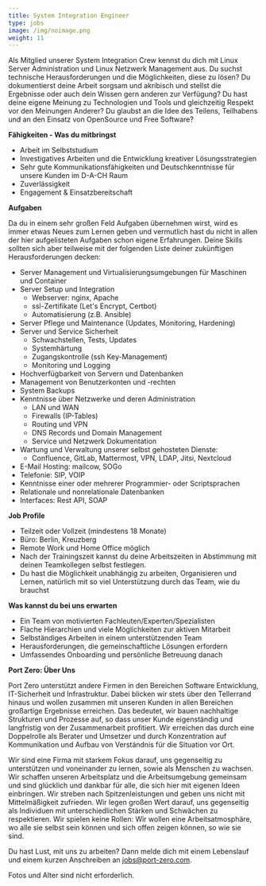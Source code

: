 ```yaml
---
title: System Integration Engineer
type: jobs
image: /img/noimage.png
weight: 11
---
```



Als Mitglied unserer System Integration Crew kennst du dich mit Linux Server Administration und
Linux Netzwerk Management aus. Du suchst technische Herausforderungen und die Möglichkeiten, diese
zu lösen? Du dokumentierst deine Arbeit sorgsam und akribisch und stellst die Ergebnisse oder auch
dein Wissen gern anderen zur Verfügung? Du hast deine eigene Meinung zu Technologien und Tools und
gleichzeitig Respekt vor den Meinungen Anderer? Du glaubst an die Idee des Teilens, Teilhabens und
an den Einsatz von OpenSource und Free Software?


**Fähigkeiten - Was du mitbringst**

* Arbeit im Selbststudium
* Investigatives Arbeiten und die Entwicklung kreativer Lösungsstrategien
* Sehr gute Kommunikationsfähigkeiten und Deutschkenntnisse für unsere Kunden im D-A-CH Raum
* Zuverlässigkeit
* Engagement & Einsatzbereitschaft


**Aufgaben**

Da du in einem sehr großen Feld Aufgaben übernehmen wirst, wird es immer etwas Neues zum Lernen
geben und vermutlich hast du nicht in allen der hier aufgelisteten Aufgaben schon eigene
Erfahrungen. Deine Skills sollten sich aber teilweise mit der folgenden Liste deiner zukünftigen
Herausforderungen decken:

* Server Management und Virtualisierungsumgebungen für Maschinen und Container
* Server Setup und Integration
    * Webserver: nginx, Apache
    * ssl-Zertifikate (Let's Encrypt, Certbot)
    * Automatisierung (z.B. Ansible)
* Server Pflege und Maintenance (Updates, Monitoring, Hardening)
* Server und Service Sicherheit
    * Schwachstellen, Tests, Updates
    * Systemhärtung
    * Zugangskontrolle (ssh Key-Management)
    * Monitoring und Logging
* Hochverfügbarkeit von Servern und Datenbanken
* Management von Benutzerkonten und -rechten
* System Backups
* Kenntnisse über Netzwerke und deren Administration
    * LAN und WAN
    * Firewalls (IP-Tables)
    * Routing und VPN
    * DNS Records und Domain Management
    * Service und Netzwerk Dokumentation
* Wartung und Verwaltung unserer selbst gehosteten Dienste:
    * Confluence, GitLab, Mattermost, VPN, LDAP, Jitsi, Nextcloud
* E-Mail Hosting: mailcow, SOGo
* Telefonie:  SIP, VOIP
* Kenntnisse einer oder mehrerer Programmier- oder Scriptsprachen
* Relationale und nonrelationale Datenbanken
* Interfaces: Rest API, SOAP


**Job Profile**

* Teilzeit oder Vollzeit (mindestens 18 Monate)
* Büro: Berlin, Kreuzberg
* Remote Work und Home Office möglich
* Nach der Trainingszeit kannst du deine Arbeitszeiten in Abstimmung mit deinen Teamkollegen selbst festlegen.
* Du hast die Möglichkeit unabhängig zu arbeiten, Organisieren und Lernen, natürlich mit so viel Unterstützung durch das Team, wie du brauchst


**Was kannst du bei uns erwarten**

* Ein Team von motivierten Fachleuten/Experten/Spezialisten
* Flache Hierarchien und viele Möglichkeiten zur aktiven Mitarbeit
* Selbständiges Arbeiten in einem unterstützenden Team
* Herausforderungen, die gemeinschaftliche Lösungen erfordern
* Umfassendes Onboarding und persönliche Betreuung danach


**Port Zero: Über Uns**

Port Zero unterstützt andere Firmen in den Bereichen Software Entwicklung, IT-Sicherheit und
Infrastruktur. Dabei blicken wir stets über den Tellerrand hinaus und wollen zusammen mit unseren
Kunden in allen Bereichen großartige Ergebnisse erreichen. Das bedeutet, wir bauen nachhaltige
Strukturen und Prozesse auf, so dass unser Kunde eigenständig und langfristig von der Zusammenarbeit
profitiert. Wir erreichen das durch eine Doppelrolle als Berater und Umsetzer und durch
Konzentration auf Kommunikation und Aufbau von Verständnis für die Situation vor Ort.

Wir sind eine Firma mit starkem Fokus darauf, uns gegenseitig zu unterstützen und voneinander zu
lernen, sowie als Menschen zu wachsen. Wir schaffen unseren Arbeitsplatz und die Arbeitsumgebung
gemeinsam und sind glücklich und dankbar für alle, die sich hier mit eigenen Ideen einbringen. Wir
streben nach Spitzenleistungen und geben uns nicht mit Mittelmäßigkeit zufrieden. Wir legen großen
Wert darauf, uns gegenseitig als Individuen mit unterschiedlichen Stärken und Schwächen zu
respektieren. Wir spielen keine Rollen: Wir wollen eine Arbeitsatmosphäre, wo alle sie selbst sein
können und sich offen zeigen können, so wie sie sind.

Du hast Lust, mit uns zu arbeiten? Dann melde dich mit einem Lebenslauf und einem kurzen Anschreiben
an jobs@port-zero.com.

Fotos und Alter sind nicht erforderlich. 
